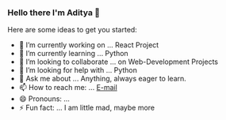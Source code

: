 ### Hello there I'm Aditya 👋

<!--
**adipali2016/adipali2016** is a ✨ _special_ ✨ repository because its `README.md` (this file) appears on your GitHub profile.
-->
Here are some ideas to get you started:

- 🔭 I’m currently working on ... React Project
- 🌱 I’m currently learning ... Python
- 👯 I’m looking to collaborate ... on Web-Development Projects
- 🤔 I’m looking for help with ... Python
- 💬 Ask me about ... Anything, always eager to learn.
- 📫 How to reach me: ... [ E-mail](http://adipali2016@gmail.com)
- 😄 Pronouns: ...
- ⚡ Fun fact: ... I am little mad, maybe more
